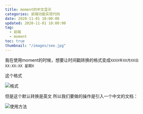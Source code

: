 ```yaml
---
title: moment的中文显示
categories: 前端功能实现代码
date: 2020-11-01 10:00:00
updated: 2020-11-01 10:00:00
tag:
  - 前端
  - moment
toc: true
thumbnail: "/images/see.jpg"
---
```

我在使用moment的时候，想要让时间戳转换的格式变成`XXXX年XX月XX日 XX:XX:XX 星期X`

<!--more-->

 这个格式

![格式](https://upload-images.jianshu.io/upload_images/13681871-c6ca8f51fe422be2.png?imageMogr2/auto-orient/strip%7CimageView2/2/w/1240)

但是这个默认转换是英文 所以我们要做的操作是引入一个中文的文档：

![使用方法](https://upload-images.jianshu.io/upload_images/13681871-300193d697f649cc.png?imageMogr2/auto-orient/strip%7CimageView2/2/w/1240)
